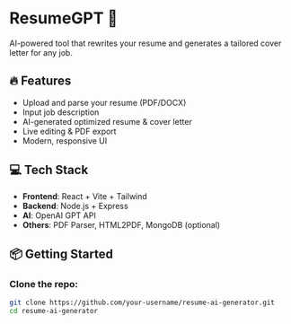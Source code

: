 # ResumeGPT 🎯
AI-powered tool that rewrites your resume and generates a tailored cover letter for any job.

## 🔥 Features
- Upload and parse your resume (PDF/DOCX)
- Input job description
- AI-generated optimized resume & cover letter
- Live editing & PDF export
- Modern, responsive UI

## 💻 Tech Stack
- **Frontend**: React + Vite + Tailwind
- **Backend**: Node.js + Express
- **AI**: OpenAI GPT API
- **Others**: PDF Parser, HTML2PDF, MongoDB (optional)

## 📦 Getting Started

### Clone the repo:
```bash
git clone https://github.com/your-username/resume-ai-generator.git
cd resume-ai-generator

